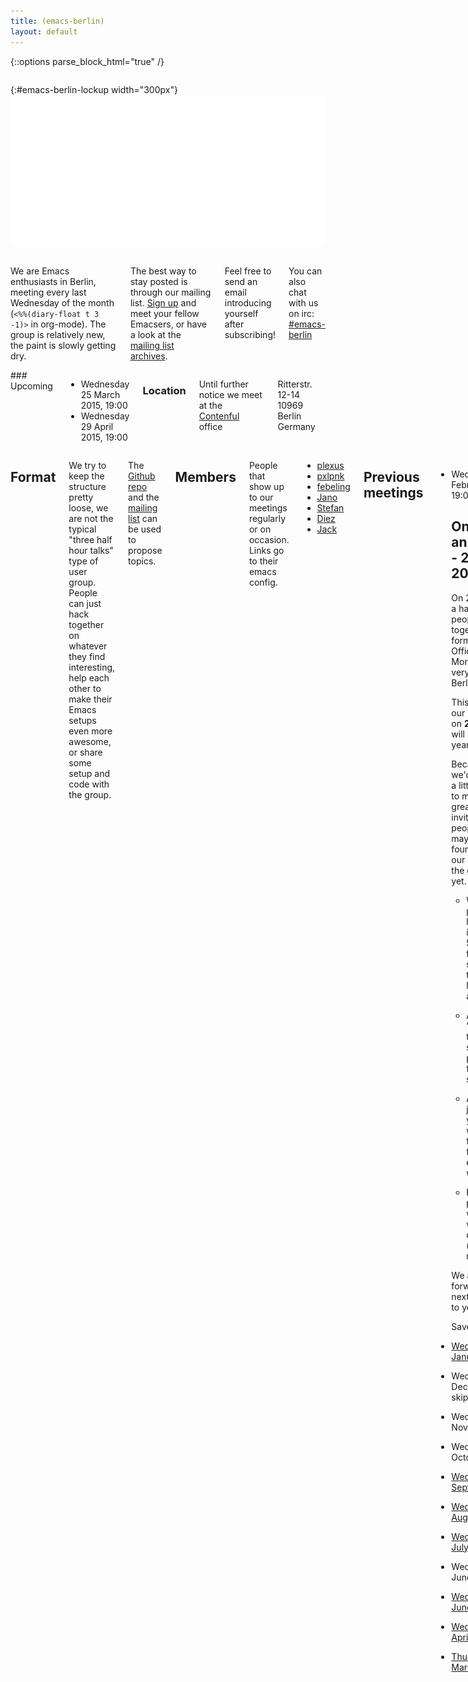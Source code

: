 ```yaml
---
title: (emacs-berlin)
layout: default
---
```

{::options parse_block_html="true" /}

<section id="above-fold"><div class="row"><div class="large-12 columns intro-info">

{:#emacs-berlin-lockup width="300px"}
![emacs-berlin logo](img/emacs-berlin.png)

</div></div></section>

<section id="below-fold"><div class="row"><div class="medium-8 columns">

We are Emacs enthusiasts in Berlin, meeting every last Wednesday of the month (`<%%(diary-float t 3 -1)>` in org-mode). The group is relatively new, the paint is slowly getting dry.

The best way to stay posted is through our mailing list.
[Sign up](https://mailb.org/mailman/listinfo/emacs-berlin) and meet your fellow Emacsers, or have a look at the [mailing list archives](https://mailb.org/pipermail/emacs-berlin/).

Feel free to send an email introducing yourself after subscribing!

You can also chat with us on irc:
[#emacs-berlin](irc://chat.freenode.net/emacs-berlin)


</div>
<div class="medium-4 columns">
### Upcoming

* Wednesday 25 March 2015, 19:00
* Wednesday 29 April 2015, 19:00

### Location

Until further notice we meet at the [Contenful](http://contentful.com) office

Ritterstr. 12-14
10969 Berlin
Germany

</div></div></section>

<section id="end-fold"><div class="row"><div class="large-8 columns">

## Format

We try to keep the structure pretty loose, we are not the typical "three half hour talks" type of user group. People can just hack together on whatever they find interesting, help each other to make their Emacs setups even more awesome, or share some setup and code with the group.

The [Github repo](https://github.com/emacs-berlin/emacs-berlin.org/issues) and the [mailing list](https://mailb.org/mailman/listinfo/emacs-berlin) can be used to propose topics.

## Members

People that show up to our meetings regularly or on occasion. Links go to their emacs config.

* [plexus](https://github.com/plexus/.emacs.d)
* [pxlpnk](https://github.com/pxlpnk/emacs.d)
* [febeling](https://github.com/febeling/emacsd)
* [Jano](https://github.com/janogonzalez/.emacs.d)
* [Stefan](http://www.skamphausen.de/cgi-bin/ska/My_Configuration_of_Emacsen)
* [Diez](https://bitbucket.org/deets/emacs-git)
* [Jack](https://github.com/jackrusher/dotemacs)

## Previous meetings

* Wednesday 25 February 2015, 19:00

    # One year anniversary - 25 March 2015 -

    On 27 March 2014 a handful of people got together at the former Travis
    Office at Moritzplatz for the very first Emacs Berlin meetup.

    This means that our next meetup on **25 March 2015** will be our one year
    anniversary.

    Because of this we'd like to make a little more effort to make this a great
    day, and to invite some people that maybe haven't found the way to our
    little corner of the geekyverse yet.

    - We are planning to do lightning talks in the 5 min + 5 min Q&A format. Please send an email to the mailing list if you have a topic.

    - An "introduction to Emacs" talk, suitable for people coming from Notepad, so to speak.

    - Ask a friend to join you, bring your co-workers, friends and family, everyone is welcome.

    - Have some pizzas (meat, vegetarian & vegan) and drinks (alcoholic and non alcoholic).

    We are all looking forward to the next meetup and to you.

    Save the date!



* [Wednesday 28 January 2015](20150128-notes.html)
* Wednesday 31 December 2014 - skipped
* Wednesday 26 November 2014
* Wednesday 29 October 2014
* [Wednesday 24 September 2014](20140924-notes.html)
* [Wednesday 27 August 2014](20140827-notes.html)
* [Wednesday 30 July 2014](20140730-notes.html)
* Wednesday 25 June 2014
* [Wednesday 04 June 2014](https://mailb.org/pipermail/emacs-berlin/2014/000008.html)
* [Wednesday 30 April 2014](https://gist.github.com/pxlpnk/11392935)
* [Thursday 27 March 2014](20140327.html)



</div></div></section>
